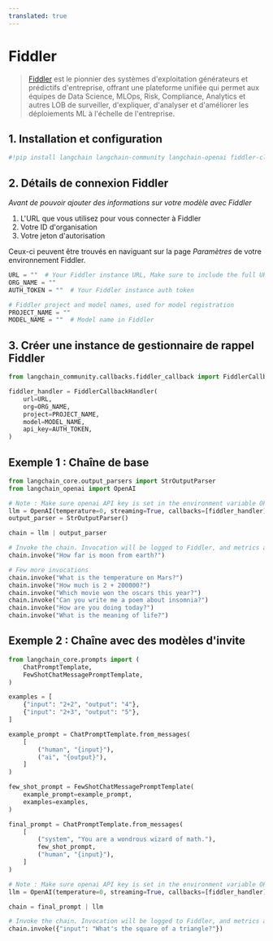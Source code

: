 ```yaml
---
translated: true
---
```


# Fiddler

>[Fiddler](https://www.fiddler.ai/) est le pionnier des systèmes d'exploitation générateurs et prédictifs d'entreprise, offrant une plateforme unifiée qui permet aux équipes de Data Science, MLOps, Risk, Compliance, Analytics et autres LOB de surveiller, d'expliquer, d'analyser et d'améliorer les déploiements ML à l'échelle de l'entreprise.

## 1. Installation et configuration

```python
#!pip install langchain langchain-community langchain-openai fiddler-client
```

## 2. Détails de connexion Fiddler

*Avant de pouvoir ajouter des informations sur votre modèle avec Fiddler*

1. L'URL que vous utilisez pour vous connecter à Fiddler
2. Votre ID d'organisation
3. Votre jeton d'autorisation

Ceux-ci peuvent être trouvés en naviguant sur la page *Paramètres* de votre environnement Fiddler.

```python
URL = ""  # Your Fiddler instance URL, Make sure to include the full URL (including https://). For example: https://demo.fiddler.ai
ORG_NAME = ""
AUTH_TOKEN = ""  # Your Fiddler instance auth token

# Fiddler project and model names, used for model registration
PROJECT_NAME = ""
MODEL_NAME = ""  # Model name in Fiddler
```

## 3. Créer une instance de gestionnaire de rappel Fiddler

```python
from langchain_community.callbacks.fiddler_callback import FiddlerCallbackHandler

fiddler_handler = FiddlerCallbackHandler(
    url=URL,
    org=ORG_NAME,
    project=PROJECT_NAME,
    model=MODEL_NAME,
    api_key=AUTH_TOKEN,
)
```

## Exemple 1 : Chaîne de base

```python
from langchain_core.output_parsers import StrOutputParser
from langchain_openai import OpenAI

# Note : Make sure openai API key is set in the environment variable OPENAI_API_KEY
llm = OpenAI(temperature=0, streaming=True, callbacks=[fiddler_handler])
output_parser = StrOutputParser()

chain = llm | output_parser

# Invoke the chain. Invocation will be logged to Fiddler, and metrics automatically generated
chain.invoke("How far is moon from earth?")
```

```python
# Few more invocations
chain.invoke("What is the temperature on Mars?")
chain.invoke("How much is 2 + 200000?")
chain.invoke("Which movie won the oscars this year?")
chain.invoke("Can you write me a poem about insomnia?")
chain.invoke("How are you doing today?")
chain.invoke("What is the meaning of life?")
```

## Exemple 2 : Chaîne avec des modèles d'invite

```python
from langchain_core.prompts import (
    ChatPromptTemplate,
    FewShotChatMessagePromptTemplate,
)

examples = [
    {"input": "2+2", "output": "4"},
    {"input": "2+3", "output": "5"},
]

example_prompt = ChatPromptTemplate.from_messages(
    [
        ("human", "{input}"),
        ("ai", "{output}"),
    ]
)

few_shot_prompt = FewShotChatMessagePromptTemplate(
    example_prompt=example_prompt,
    examples=examples,
)

final_prompt = ChatPromptTemplate.from_messages(
    [
        ("system", "You are a wondrous wizard of math."),
        few_shot_prompt,
        ("human", "{input}"),
    ]
)

# Note : Make sure openai API key is set in the environment variable OPENAI_API_KEY
llm = OpenAI(temperature=0, streaming=True, callbacks=[fiddler_handler])

chain = final_prompt | llm

# Invoke the chain. Invocation will be logged to Fiddler, and metrics automatically generated
chain.invoke({"input": "What's the square of a triangle?"})
```
